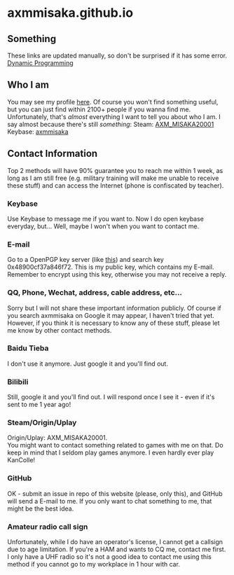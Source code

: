 # axmmisaka.github.io

## Something
These links are updated manually, so don't be surprised if it has some error.  
[Dynamic Programming](axmmisaka.github.io/dp/)


## Who I am
  You may see my profile [here](https://github.com/axmmisaka). Of course you won't find something useful, but you can just find within 2100+ people if you wanna find me.
  Unfortunately, that's *almost* everything I want to tell you about who I am.
  I say almost because there's still *something*:
  Steam: [AXM_MISAKA20001](http://steamcommunity.com/profiles/76561198078845210/home/)
  Keybase: [axmmisaka](https://keybase.io/axmmisaka)

## Contact Information
Top 2 methods will have 90% guarantee you to reach me within 1 week, as long as I am still free (e.g. military training will make me unable to receive these stuff) and can access the Internet (phone is confiscated by teacher).
### Keybase
  Use Keybase to message me if you want to. Now I do open keybase everyday, but... Well, maybe I won't when you want to contact me.
### E-mail
  Go to a OpenPGP key server (like [this](https://pgp.mit.edu/)) and search key 0x48900cf37a846f72. This is my public key, which contains my E-mail. Remember to encrypt using this key, otherwise you may not receive a reply.
### QQ, Phone, Wechat, address, cable address, etc...
  Sorry but I will not share these important information publicly. Of course if you search axmmisaka on Google it may appear, I haven't tried that yet. However, if you think it is necessary to know any of these stuff, please let me know by other contact methods.
### Baidu Tieba
  I don't use it anymore. Just google it and you'll find out.
### Bilibili
  Still, google it and you'll find out. I will respond once I see it - even if it's sent to me 1 year ago!
### Steam/Origin/Uplay
  Origin/Uplay: AXM_MISAKA20001.  
  You might want to contact something related to games with me on that. Do keep in mind that I seldom play games anymore. I even hardly ever play KanColle!
### GitHub
  OK - submit an issue in repo of this website (please, only this), and GitHub will send a E-mail to me. If you only want to chat something to me, that might be the best idea.
### Amateur radio call sign
  Unfortunately, while I do have an operator's license, I cannot get a callsign due to age limitation. If you're a HAM and wants to CQ me, contact me first.
  I only have a UHF radio so it's not a good idea to contact me using this method if you cannot go to my workplace in 1 hour with car.

